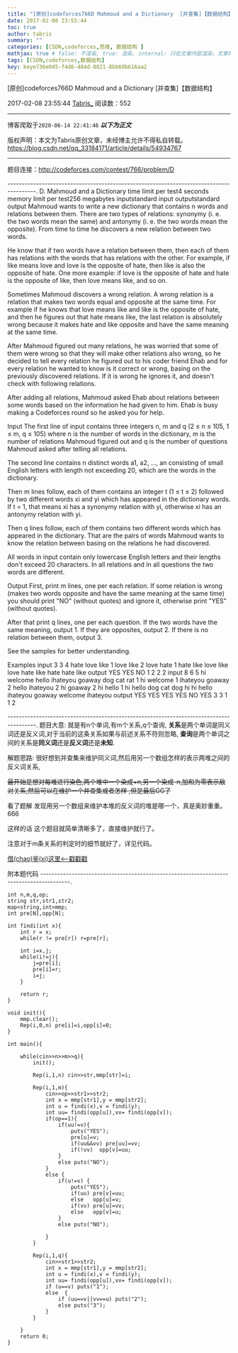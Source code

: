 ```yaml
---
title: "[原创]codeforces766D Mahmoud and a Dictionary  [并查集]【数据结构】"
date: 2017-02-08 23:55:44
toc: true
author: tabris
summary: ""
categories: [CSDN,codeforces,思维, 数据结构 ]
mathjax: true # false: 不渲染, true: 渲染, internal: 只在文章内部渲染，文章列表中不渲染
tags: [CSDN,codeforces,数据结构]
key: keye736e045-f4d6-484d-8021-8bb60b616aa2
---
```


[原创]codeforces766D Mahmoud and a Dictionary  [并查集]【数据结构】

2017-02-08 23:55:44  [Tabris_](https://me.csdn.net/qq_33184171) 阅读数：552

---

博客爬取于`2020-06-14 22:41:46`
***以下为正文***

版权声明：本文为Tabris原创文章，未经博主允许不得私自转载。
https://blog.csdn.net/qq_33184171/article/details/54934767

<!-- more -->

---

题目连接：http://codeforces.com/contest/766/problem/D

----------------------------------------------------------------------------------------.
D. Mahmoud and a Dictionary
time limit per test4 seconds
memory limit per test256 megabytes
inputstandard input
outputstandard output
Mahmoud wants to write a new dictionary that contains n words and relations between them. There are two types of relations: synonymy (i. e. the two words mean the same) and antonymy (i. e. the two words mean the opposite). From time to time he discovers a new relation between two words.

He know that if two words have a relation between them, then each of them has relations with the words that has relations with the other. For example, if like means love and love is the opposite of hate, then like is also the opposite of hate. One more example: if love is the opposite of hate and hate is the opposite of like, then love means like, and so on.

Sometimes Mahmoud discovers a wrong relation. A wrong relation is a relation that makes two words equal and opposite at the same time. For example if he knows that love means like and like is the opposite of hate, and then he figures out that hate means like, the last relation is absolutely wrong because it makes hate and like opposite and have the same meaning at the same time.

After Mahmoud figured out many relations, he was worried that some of them were wrong so that they will make other relations also wrong, so he decided to tell every relation he figured out to his coder friend Ehab and for every relation he wanted to know is it correct or wrong, basing on the previously discovered relations. If it is wrong he ignores it, and doesn't check with following relations.

After adding all relations, Mahmoud asked Ehab about relations between some words based on the information he had given to him. Ehab is busy making a Codeforces round so he asked you for help.

Input
The first line of input contains three integers n, m and q (2 ≤ n ≤ 105, 1 ≤ m, q ≤ 105) where n is the number of words in the dictionary, m is the number of relations Mahmoud figured out and q is the number of questions Mahmoud asked after telling all relations.

The second line contains n distinct words a1, a2, ..., an consisting of small English letters with length not exceeding 20, which are the words in the dictionary.

Then m lines follow, each of them contains an integer t (1 ≤ t ≤ 2) followed by two different words xi and yi which has appeared in the dictionary words. If t = 1, that means xi has a synonymy relation with yi, otherwise xi has an antonymy relation with yi.

Then q lines follow, each of them contains two different words which has appeared in the dictionary. That are the pairs of words Mahmoud wants to know the relation between basing on the relations he had discovered.

All words in input contain only lowercase English letters and their lengths don't exceed 20 characters. In all relations and in all questions the two words are different.

Output
First, print m lines, one per each relation. If some relation is wrong (makes two words opposite and have the same meaning at the same time) you should print "NO" (without quotes) and ignore it, otherwise print "YES" (without quotes).

After that print q lines, one per each question. If the two words have the same meaning, output 1. If they are opposites, output 2. If there is no relation between them, output 3.

See the samples for better understanding.

Examples
input
3 3 4
hate love like
1 love like
2 love hate
1 hate like
love like
love hate
like hate
hate like
output
YES
YES
NO
1
2
2
2
input
8 6 5
hi welcome hello ihateyou goaway dog cat rat
1 hi welcome
1 ihateyou goaway
2 hello ihateyou
2 hi goaway
2 hi hello
1 hi hello
dog cat
dog hi
hi hello
ihateyou goaway
welcome ihateyou
output
YES
YES
YES
YES
NO
YES
3
3
1
1
2

----------------------------------------------------------------------------------------.
题目大意:
就是有n个单词,有m个关系,q个查询,
**关系**是两个单词是同义词还是反义词,对于当前的这条关系如果与前述关系不符则忽略,
**查询**是两个单词之间的关系是**同义词**还是**反义词**还是**未知**.

解题思路:
很好想到并查集来维护同义词,然后用另一个数组怎样的表示两堆之间的反义词关系,

~~最开始是想对每堆进行染色,两个堆中一个染成+n,另一个染成-n,加和为零表示敌对关系,然后可以在维护一个并查集或者怎样 ,但是最后GG了~~

看了题解 发现用另一个数组来维护本堆的反义词的堆是哪一个，真是奥妙重重。666

这样的话 这个题目就简单清晰多了，直接维护就行了。

注意对于m条关系的判定时的细节就好了，详见代码。


[借(chao)鉴(xi)这里<--戳戳戳](http://blog.csdn.net/zjznku/article/details/54928787)

附本题代码
----------------------------------------------------------------------------------------.
```
int n,m,q,op;
string str,str1,str2;
map<string,int>mmp;
int pre[N],opp[N];

int findi(int x){
    int r = x;
    while(r != pre[r]) r=pre[r];

    int i=x,j;
    while(i!=j){
        j=pre[i];
        pre[i]=r;
        i=j;
    }

    return r;
}

void init(){
    mmp.clear();
    Rep(i,0,n) pre[i]=i,opp[i]=0;
}

int main(){

    while(cin>>n>>m>>q){
        init();

        Rep(i,1,n) cin>>str,mmp[str]=i;

        Rep(i,1,m){
            cin>>op>>str1>>str2;
            int x = mmp[str1],y = mmp[str2];
            int u = findi(x),v = findi(y);
            int uu= findi(opp[u]),vv= findi(opp[v]);
            if(op==1){
                if(uu!=v){
                    puts("YES");
                    pre[u]=v;
                    if(uu&&vv) pre[uu]=vv;
                    if(!vv)  opp[v]=uu;
                }
                else puts("NO");
            }
            else {
                if(u!=v) {
                    puts("YES");
                    if(uu) pre[v]=uu;
                    else   opp[u]=v;
                    if(vv) pre[u]=vv;
                    else   opp[v]=u;
                }
                else puts("NO");

            }
        }

        Rep(i,1,q){
            cin>>str1>>str2;
            int x = mmp[str1],y = mmp[str2];
            int u = findi(x),v = findi(y);
            int uu= findi(opp[u]),vv= findi(opp[v]);
            if (u==v) puts("1");
            else  {
                if (uu==v||vv==u) puts("2");
                else puts("3");
            }
        }

    }
    return 0;
}
```
